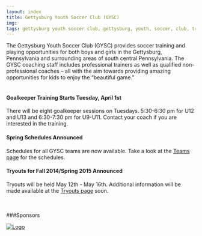 ```yaml
---
layout: index
title: Gettysburg Youth Soccer Club (GYSC)
img: 
tags: gettysburg youth soccer club, gettysburg, youth, soccer, club, training, playing, pennsylvania
---
```

The Gettysburg Youth Soccer Club (GYSC) provides soccer training and playing opportunities for both boys and girls in the Gettysburg, Pennsylvania and surrounding areas of south central Pennsylvania. The GYSC coaching staff includes professional trainers as well as qualified non-professional coaches – all with the aim towards providing amazing opportunities for kids to enjoy the “beautiful game.”  
<br>

#### Goalkeeper Training Starts Tuesday, April 1st
There will be eight goalkeeper sessions on Tuesdays. 5:30-6:30 pm for U12 and U13 and 6:30-7:30 pm for U9-U11. Contact your coach if you are interested in the training.

#### Spring Schedules Announced
Schedules for all GYSC teams are now available. Take a look at the [Teams page](http://gettysburgyouthsoccer.org/teams/) for the schedules.

#### Tryouts for Fall 2014/Spring 2015 Announced
Tryouts will be held May 12th - May 16th. Additional information will be made available at the [Tryouts page](http://gettysburgyouthsoccer.org/tryouts/) soon.
<br>
<br>
<br>

###Sponsors


<a href="http://www.bluegraybargrill.com/"><img src="http://www.bluegraybargrill.com/bluegray/wp-content/uploads/2012/06/bgbg-gry5.png" alt="Logo"></a>



